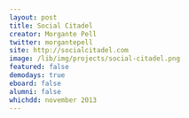 ```yaml
---
layout: post
title: Social Citadel
creator: Morgante Pell
twitter: morgantepell
site: http://socialcitadel.com
image: /lib/img/projects/social-citadel.png
featured: false
demodays: true
eboard: false
alumni: false
whichdd: november 2013
---
```

